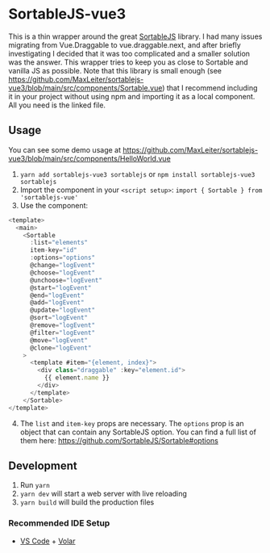 # SortableJS-vue3

This is a thin wrapper around the great [SortableJS](https://github.com/SortableJS/Sortable) library. I had many issues migrating from Vue.Draggable to vue.draggable.next, and after briefly investigating I decided that it was too complicated and a smaller solution was the answer. This wrapper tries to keep you as close to Sortable and vanilla JS as possible. Note that this library is small enough (see https://github.com/MaxLeiter/sortablejs-vue3/blob/main/src/components/Sortable.vue) that I recommend including it in your project without using npm and importing it as a local component. All you need is the linked file.

## Usage
You can see some demo usage at https://github.com/MaxLeiter/sortablejs-vue3/blob/main/src/components/HelloWorld.vue 

1. `yarn add sortablejs-vue3 sortablejs` or `npm install sortablejs-vue3 sortablejs`
2. Import the component in your `<script setup>`: `import { Sortable } from 'sortablejs-vue'`
3. Use the component:

```typescript
<template>
  <main>
    <Sortable
      :list="elements"
      item-key="id"
      :options="options"
      @change="logEvent"
      @choose="logEvent"
      @unchoose="logEvent"
      @start="logEvent"
      @end="logEvent"
      @add="logEvent"
      @update="logEvent"
      @sort="logEvent"
      @remove="logEvent"
      @filter="logEvent"
      @move="logEvent"
      @clone="logEvent"
    >
      <template #item="{element, index}">
        <div class="draggable" :key="element.id">
          {{ element.name }}
        </div>
      </template>
    </Sortable>
</template>
```

4. The `list` and `item-key` props are necessary. The `options` prop is an object that can contain any SortableJS option. You can find a full list of them here: https://github.com/SortableJS/Sortable#options

## Development
1. Run `yarn`
2. `yarn dev` will start a web server with live reloading
3. `yarn build` will build the production files

### Recommended IDE Setup

- [VS Code](https://code.visualstudio.com/) + [Volar](https://marketplace.visualstudio.com/items?itemName=Vue.volar)
